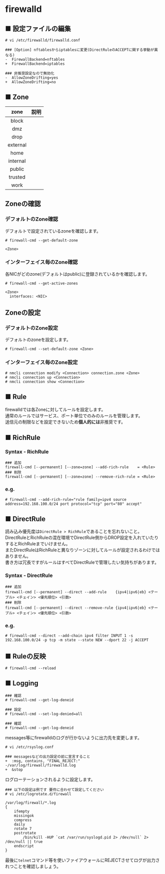 # firewalld
## ■ 設定ファイルの編集
```
# vi /etc/firewalld/firewalld.conf
```
```
### [Option] nftablesからiptablesに変更(DirectRuleのACCEPTに関する挙動が異なる)
-  FirewallBackend=nftables
+  FirewallBackend=iptables

### 非推奨設定なので無効化
-  AllowZoneDrifting=yes
+  AllowZoneDrifting=no
```
## ■ Zone
|zone|説明|
|:---:|:---|
|block||
|dmz||
|drop||
|external||
|home||
|internal||
|public||
|trusted||
|work||

## Zoneの確認
### デフォルトのZone確認
デフォルトで設定されているzoneを確認します。
```
# firewall-cmd --get-default-zone
```
```
<Zone>
```
### インターフェイス毎のZone確認
各NICがどのzone(デフォルトはpublic)に登録されているかを確認します。
```
# firewall-cmd --get-active-zones
```
```
<Zone>
  interfaces: <NIC>
```
## Zoneの設定
### デフォルトのZone設定
デフォルトのzoneを設定します。
```
# firewall-cmd --set-default-zone <Zone>
```
### インターフェイス毎のZone設定
```
# nmcli connection modify <Connection> connection.zone <Zone>
# nmcli connection up <Connection>
# nmcli connection show <Connection>
```
## ■ Rule
firewalldでは各Zoneに対してルールを設定します。  
通常のルールではサービス、ポート単位でのみのルールを管理します。  
送信元の制限などを設定できないため**個人的には**非推奨です。
## ■ RichRule
### Syntax - RichRule
```
### 追加
firewall-cmd [--permanent] [--zone=zone] --add-rich-rule    = <Rule>
### 削除
firewall-cmd [--permanent] [--zone=zone] --remove-rich-rule = <Rule>
```
### e.g.
```
# firewall-cmd --add-rich-rule="rule family=ipv4 source address=192.168.100.0/24 port protocol="tcp" port="80" accept"
```
## ■ DirectRule
読み込み優先度は`DirectRule > RichRule`であることを忘れないこと。  
DirectRuleとRichRuleの混在環境でDirectRule側からDROP設定を入れていたりするとRichRuleまでいけません。  
またDirectRuleはRichRuleと異なりゾーンに対してルールが設定されるわけではありません。  
書き方は冗長ですがルールはすべてDirectRuleで管理したい気持ちがあります。
### Syntax - DirectRule
```
### 追加
firewall-cmd [--permanent] --direct --add-rule    {ipv4|ipv6|eb} <テーブル> <チェイン> <優先順位> <引数>
### 削除
firewall-cmd [--permanent] --direct --remove-rule {ipv4|ipv6|eb} <テーブル> <チェイン> <優先順位> <引数>
```
### e.g.
```
# firewall-cmd --direct --add-chain ipv4 filter INPUT 1 -s 192.168.100.0/24 -p tcp -m state --state NEW --dport 22 -j ACCEPT
```
## ■ Ruleの反映
```
# firewall-cmd --reload
```
## ■ Logging
```
### 確認
# firewall-cmd --get-log-deneid

### 設定
# firewall-cmd --set-log-denied=all

### 確認
# firewall-cmd --get-log-deneid
```
messages等にfirewalldのログが行かないように出力先を変更します。
```
# vi /etc/rsyslog.conf
```
```
### messagesなどの出力設定の前に宣言すること
+  :msg, contains, "FINAL_REJECT:"         -/var/log/firewall/firewalld.log
+  &stop
```
ログローテーションされるように設定します。
```
### 以下の設定は例です 要件に合わせて設定してください
# vi /etc/logrotate.d/firewall
```
```
/var/log/firewall/*.log
{
    ifempty
    missingok
    compress
    daily
    rotate 7
    postrotate
        /bin/kill -HUP `cat /var/run/syslogd.pid 2> /dev/null` 2> /dev/null || true
    endscript
}
```
最後に`telnet`コマンド等を使いファイアウォールにREJECTさせてログが出力されつことを確認しましょう。
